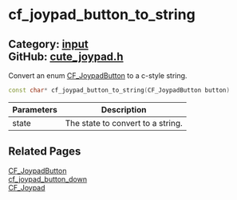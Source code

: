 [](../header.md ':include')

# cf_joypad_button_to_string

Category: [input](/api_reference?id=input)  
GitHub: [cute_joypad.h](https://github.com/RandyGaul/cute_framework/blob/master/include/cute_joypad.h)  
---

Convert an enum [CF_JoypadButton](/input/cf_joypadbutton.md) to a c-style string.

```cpp
const char* cf_joypad_button_to_string(CF_JoypadButton button)
```

Parameters | Description
--- | ---
state | The state to convert to a string.

## Related Pages

[CF_JoypadButton](/input/cf_joypadbutton.md)  
[cf_joypad_button_down](/input/cf_joypad_button_down.md)  
[CF_Joypad](/input/cf_joypad.md)  
